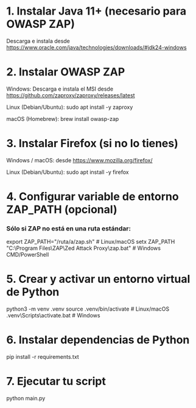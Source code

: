 # 1. Instalar Java 11+ (necesario para OWASP ZAP)

Descarga e instala desde https://www.oracle.com/java/technologies/downloads/#jdk24-windows

# 2. Instalar OWASP ZAP

Windows: Descarga e instala el MSI desde https://github.com/zaproxy/zaproxy/releases/latest

Linux (Debian/Ubuntu): sudo apt install -y zaproxy

macOS (Homebrew): brew install owasp-zap

# 3. Instalar Firefox (si no lo tienes)

Windows / macOS: desde https://www.mozilla.org/firefox/

Linux (Debian/Ubuntu): sudo apt install -y firefox

# 4. Configurar variable de entorno ZAP_PATH (opcional)

### Sólo si ZAP no está en una ruta estándar:

export ZAP_PATH="/ruta/a/zap.sh" # Linux/macOS
setx ZAP_PATH "C:\Program Files\ZAP\Zed Attack Proxy\zap.bat" # Windows CMD/PowerShell

# 5. Crear y activar un entorno virtual de Python

python3 -m venv .venv
source .venv/bin/activate # Linux/macOS
.venv\Scripts\activate.bat # Windows

# 6. Instalar dependencias de Python

pip install -r requirements.txt

# 7. Ejecutar tu script

python main.py
